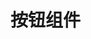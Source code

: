 <script lang="ts" setup>
import demo from './demo.vue'
import Preview from '@/components/Preview.vue'
</script>

# 按钮组件


<Preview compName="Button" demoName="demo">
    <demo/>
</Preview>
